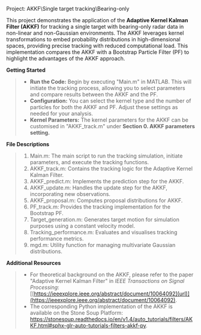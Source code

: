 Project:  AKKF\Single target tracking\Bearing-only 

This project demonstrates the application of the **Adaptive Kernel Kalman Filter (AKKF)** for tracking a single target with bearing-only radar data in non-linear and non-Gaussian environments. The AKKF leverages kernel transformations to embed probability distributions in high-dimensional spaces, providing precise tracking with reduced computational load. This implementation compares the AKKF with a Bootstrap Particle Filter (PF) to highlight the advantages of the AKKF approach.

**Getting Started**
> -  **Run the Code:** Begin by executing "Main.m"  in MATLAB. This will initiate the tracking process, allowing you to select parameters and compare results between the AKKF and the PF.
> -  **Configuration:** You can select the kernel type and the number of particles for both the AKKF and PF. Adjust these settings as needed for your analysis.
> -  **Kernel Parameters:** The kernel parameters for the AKKF can be customised in "AKKF_track.m" under **Section 0. AKKF parameters setting.**

**File Descriptions**

> 1. Main.m: The main script to run the tracking simulation, initiate parameters, and execute the tracking functions.
> 2. AKKF_track.m: Contains the tracking logic for the Adaptive Kernel Kalman Filter.
> 3. AKKF_predict.m: Implements the prediction step for the AKKF.
> 4. AKKF_update.m: Handles the update step for the AKKF, incorporating new observations.
> 5. AKKF_proposal.m: Computes proposal distributions for AKKF.
> 6. PF_track.m: Provides the tracking implementation for the Bootstrap PF.
> 7. Target_generation.m: Generates target motion for simulation purposes using a constant velocity model.
> 8. Tracking_performance.m: Evaluates and visualises tracking performance metrics.
> 9. mgd.m: Utility function for managing multivariate Gaussian distributions.


**Additional Resources**

> - For theoretical background on the AKKF, please refer to the paper "Adaptive Kernel Kalman Filter" in _IEEE Transactions on Signal Processing_: [[https://ieeexplore.ieee.org/abstract/document/10064092](url)](https://ieeexplore.ieee.org/abstract/document/10064092).
> - The corresponding Python implementation of the AKKF is available on the Stone Soup Platform: https://stonesoup.readthedocs.io/en/v1.4/auto_tutorials/filters/AKKF.html#sphx-glr-auto-tutorials-filters-akkf-py.
